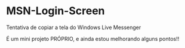# MSN-Login-Screen
Tentativa de copiar a tela do Windows Live Messenger <br>

É um mini projeto PRÓPRIO, e ainda estou melhorando alguns pontos!!


